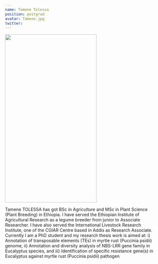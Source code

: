 ```yaml
---
name: Tamene Tolessa
position: postgrad
avatar: Tamene.jpg
twitter:
---
```


<img width="300" height="550" src="{{site.baseurl}}/images/people/{{page.avatar}}" data-action="zoom">

Tamene TOLESSA has got BSc in Agriculture and MSc in Plant Science (Plant Breeding) in Ethiopia. I have served the Ethiopian Institute of Agricultural Research as a legume breeder from junior to Associate Researcher. I have also served the International Livestock Research Institute, one of the CGIAR Centre based in Addis as Research Associate. Currently I am a PhD student and my research thesis work is aimed at: i) Annotation of transposable elements (TEs) in myrtle rust (Puccinia psidii) genome, ii) Annotation and diversity analysis of NBS-LRR gene family in Eucalyptus species, and iii) Identification of specific resistance gene(s) in Eucalyptus against myrtle rust (Puccinia psidii) pathogen
